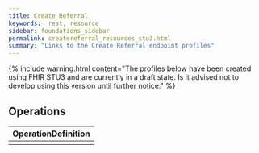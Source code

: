 ```yaml
---
title: Create Referral
keywords:  rest, resource
sidebar: foundations_sidebar
permalink: createreferral_resources_stu3.html
summary: "Links to the Create Referral endpoint profiles"
---
```


{% include warning.html content="The profiles below have been created using FHIR STU3 and are currently in a draft state. Is it advised not to develop 
using this version until further notice." %}

## Operations ##

|OperationDefinition| 
|-------|
|| 
